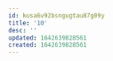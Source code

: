 ```yaml
---
id: kusa6v92bsngugtau87g09y
title: '10'
desc: ''
updated: 1642639828561
created: 1642639828561
---
```


